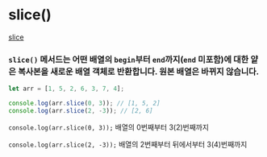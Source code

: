 # slice()

[slice](https://developer.mozilla.org/ko/docs/Web/JavaScript/Reference/Global_Objects/Array/slice)

### `slice()` 메서드는 어떤 배열의 `begin`부터 `end`까지(`end` 미포함)에 대한 얕은 복사본을 새로운 배열 객체로 반환합니다. 원본 배열은 바뀌지 않습니다.


```js
let arr = [1, 5, 2, 6, 3, 7, 4];

console.log(arr.slice(0, 3)); // [1, 5, 2]
console.log(arr.slice(2, -3)); // [2, 6]
```

`console.log(arr.slice(0, 3));` 배열의 0번째부터 3(2)번째까지

`console.log(arr.slice(2, -3));` 배열의 2번째부터 뒤에서부터 3(4)번째까지
